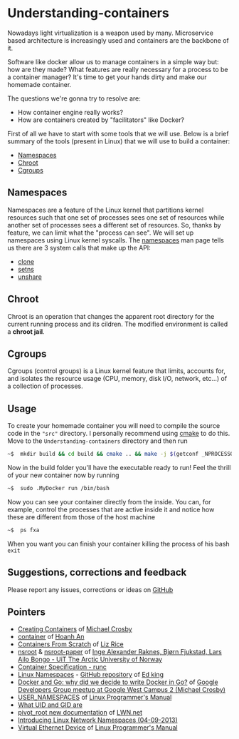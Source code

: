 # Understanding-containers

Nowadays light virtualization is a weapon used by many. Microservice based architecture is increasingly used and containers are the backbone of it.

Software like docker allow us to manage containers in a simple way but: how are they made? What features are really necessary for a process to be a container manager? It's time to get your hands dirty and make our homemade container.

The questions we're gonna try to resolve are:

 - How container engine really works?
 - How are containers created by "facilitators" like Docker?

First of all we have to start with some tools that we will use. Below is a brief summary of the tools (present in Linux) that we will use to build a container:

- [Namespaces](#namespaces)
- [Chroot](#chroot)
- [Cgroups](#cgroups)

## Namespaces
Namespaces are a feature of the Linux kernel that partitions kernel resources such that one set of processes sees one set of resources while another set of processes sees a different set of resources.
So, thanks by feature, we can limit what the "process can see". We will set up namespaces using Linux kernel syscalls.
The [namespaces](http://man7.org/linux/man-pages/man7/namespaces.7.html) man page tells us there are 3 system calls that make up the API:
- [clone](http://man7.org/linux/man-pages/man2/clone.2.html)
- [setns](http://man7.org/linux/man-pages/man2/setns.2.html)
- [unshare](http://man7.org/linux/man-pages/man2/unshare.2.html)

## Chroot
Chroot is an operation that changes the apparent root directory for the current running process and its cildren. The modified environment is called a **chroot jail**.

## Cgroups
Cgroups (control groups) is a Linux kernel feature that limits, accounts for, and isolates the resource usage (CPU, memory, disk I/O, network, etc...) of a collection of processes.

## Usage
To create your homemade container you will need to compile the source code in the `"src"` directory. I personally recommend using [cmake](https://cmake.org/) to do this. Move to the `Understanding-containers` directory and then run
```bash
~$  mkdir build && cd build && cmake .. && make -j $(getconf _NPROCESSORS_ONLN)
```
Now in the build folder you'll have the executable ready to run! Feel the thrill of your new container now by running
```bash
~$  sudo .MyDocker run /bin/bash
```
Now you can see your container directly from the inside. You can, for example, control the processes that are active inside it and notice how these are different from those of the host machine
```bash
~$  ps fxa
```
When you want you can finish your container killing the process of his bash `exit`

## Suggestions, corrections and feedback

Please report any issues, corrections or ideas on [GitHub](https://github.com/DavideAG/Understanding-containers/issues)

## Pointers
- [Creating Containers](http://crosbymichael.com/creating-containers-part-1.html) of [Michael Crosby](https://github.com/crosbymichael)
- [container](https://github.com/hoanhan101/container) of [Hoanh An](https://github.com/hoanhan101)
- [Containers From Scratch](https://www.youtube.com/watch?time_continue=9&v=8fi7uSYlOdc&feature=emb_logo) of [Liz Rice](https://www.lizrice.com/)
- [nsroot](https://github.com/uit-no/nsroot) & [nsroot-paper](https://arxiv.org/ftp/arxiv/papers/1609/1609.03750.pdf) of [Inge Alexander Raknes, Bjørn Fjukstad, Lars Ailo Bongo - UiT The Arctic University of Norway](https://en.uit.no/startsida)
- [Container Specification - runc](https://github.com/opencontainers/runc/blob/4932620b6237ed2a91aa5b5ca8cca6a73c10311b/libcontainer/SPEC.md)
- [Linux Namespaces](https://medium.com/@teddyking/linux-namespaces-850489d3ccf) - [GitHub repository](https://github.com/teddyking/ns-process) of [Ed king](https://github.com/teddyking)
- [Docker and Go: why did we decide to write Docker in Go?](https://www.slideshare.net/jpetazzo/docker-and-go-why-did-we-decide-to-write-docker-in-go) of [Google Developers Group meetup at Google West Campus 2 (Michael Crosby)](https://github.com/crosbymichael)
- [USER_NAMESPACES](http://man7.org/linux/man-pages/man7/user_namespaces.7.html) of [Linux Programmer's Manual](http://man7.org/index.html)
- [What UID and GID are](https://geek-university.com/linux/uid-user-identifier-gid-group-identifier/)
- [pivot_root new documentation](https://lwn.net/Articles/800381/) of [LWN.net](https://lwn.net/)
- [Introducing Linux Network Namespaces (04-09-2013)](https://blog.scottlowe.org/2013/09/04/introducing-linux-network-namespaces/)
- [Virtual Ethernet Device](http://man7.org/linux/man-pages/man4/veth.4.html) of [Linux Programmer's Manual](http://man7.org/index.html)